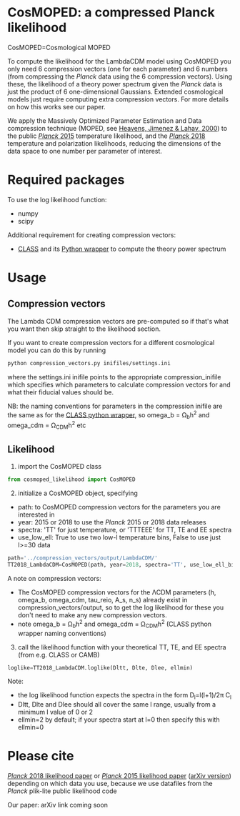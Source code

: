# CosMOPED: a compressed Planck likelihood

CosMOPED=Cosmological MOPED

To compute the likelihood for the LambdaCDM model using CosMOPED you only need 6 compression vectors (one for each parameter) and 6 numbers (from compressing the *Planck* data using the 6 compression vectors). Using these, the likelihood of a theory power spectrum given the *Planck* data is just the product of 6 one-dimensional Gaussians. Extended cosmological models just require computing extra compression vectors. For more details on how this works see our paper.

We apply the Massively Optimized Parameter Estimation and Data compression technique (MOPED, see [Heavens, Jimenez & Lahav, 2000](https://arxiv.org/abs/astro-ph/9911102)) to the public [*Planck* 2015](https://arxiv.org/abs/1507.02704) temperature likelihood, and the [*Planck* 2018](https://arxiv.org/abs/1907.12875) temperature and polarization likelihoods, reducing the dimensions of the data space to one number per parameter of interest.



# Required packages

To use the log likelihood function:
* numpy
* scipy

Additional requirement for creating compression vectors:
* [CLASS](http://class-code.net/) and its [Python wrapper](https://github.com/lesgourg/class_public/wiki/Python-wrapper) to compute the theory power spectrum

# Usage

## Compression vectors
The Lambda CDM compression vectors are pre-computed so if that's what you want then skip straight to the likelihood section.

If you want to create compression vectors for a different cosmological model you can do this by running

```bash
python compression_vectors.py inifiles/settings.ini
```

where the settings.ini inifile points to the appropriate compression_inifile which specifies which parameters to calculate compression vectors for and what their fiducial values should be.

NB: the naming conventions for parameters in the compression inifile are the same as for the [CLASS python wrapper](https://github.com/lesgourg/class_public/wiki/Python-wrapper), so omega_b = &Omega;<sub>b</sub>h<sup>2</sup> and omega_cdm = &Omega;<sub>CDM</sub>h<sup>2</sup> etc

## Likelihood
1. import the CosMOPED class
```python
from cosmoped_likelihood import CosMOPED
```

2. initialize a CosMOPED object, specifying
  * path: to CosMOPED compression vectors for the parameters you are interested in
  * year: 2015 or 2018 to use the *Planck* 2015 or 2018 data releases
  * spectra: 'TT' for just temperature, or 'TTTEEE' for TT, TE and EE spectra
  * use_low_ell: True to use two low-l temperature bins, False to use just l>=30 data
```python
path='../compression_vectors/output/LambdaCDM/'
TT2018_LambdaCDM=CosMOPED(path, year=2018, spectra='TT', use_low_ell_bins=False)
```

A note on compression vectors:
* The CosMOPED compression vectors for the &Lambda;CDM parameters (h, omega_b, omega_cdm, tau_reio, A_s, n_s) already exist in compression_vectors/output, so to get the log likelihood for these you don't need to make any new compression vectors.
* note omega_b = &Omega;<sub>b</sub>h<sup>2</sup> and omega_cdm = &Omega;<sub>CDM</sub>h<sup>2</sup> (CLASS python wrapper naming conventions)



3. call the likelihood function with your theoretical TT, TE, and EE  spectra (from e.g. CLASS or CAMB)
```python
loglike=TT2018_LambdaCDM.loglike(Dltt, Dlte, Dlee, ellmin)
```
Note:
* the log likelihood function expects the spectra in the form D<sub>l</sub>=l(l+1)/2&pi; C<sub>l</sub> 
* Dltt, Dlte and Dlee should all cover the same l range, usually from a minimum l value of 0 or 2
* ellmin=2 by default; if your spectra start at l=0 then specify this with ellmin=0




# Please cite

[*Planck* 2018 likelihood paper](https://arxiv.org/abs/1907.12875) or [*Planck* 2015 likelihood paper](https://www.aanda.org/articles/aa/abs/2016/10/aa26926-15/aa26926-15.html) ([arXiv version](https://arxiv.org/abs/1507.02704)) depending on which data you use, because we use datafiles from the *Planck* plik-lite public likelihood code

Our paper: arXiv link coming soon
